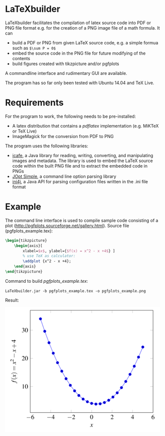 # LaTeXbuilder

LaTeXbuilder facilitates the compilation of latex source code into PDF or PNG file format e.g. for the creation of a PNG image file of a math formula.
It can
- build a PDF or PNG from given LaTeX source code, e.g. a simple formua such as `$\sum P = 0$`
- embed the source code in the PNG file for future modifying of the contents
- build figures created with tikzpicture and/or pgfplots

A commandline interface and rudimentary GUI are available.

The program has so far only been tested with Ubuntu 14.04 and TeX Live.

# Requirements

For the program to work, the following needs to be pre-installed:
- A latex distribution that contains a *pdflatex* implementation (e.g. MiKTeX or TeX Live)
- ImageMagick for the conversion from PDF to PNG

The program uses the following libraries:
- [icafe](https://github.com/dragon66/icafe), a Java library for reading, writing, converting, and manipulating images and metadata. The library is used to embed the LaTeX source code within the built PNG file and to extract the embedded code in PNGs
- [JOpt Simple](https://pholser.github.io/jopt-simple/), a command line option parsing library
- [ini4j](http://ini4j.sourceforge.net/), a Java API for parsing configuration files written in the .ini file format

# Example

The command line interface is used to compile sample code consisting of a plot (http://pgfplots.sourceforge.net/gallery.html).
Source file (pgfplots_example.tex):
```latex
\begin{tikzpicture}
	\begin{axis}[
		xlabel=$x$, ylabel={$f(x) = x^2 - x +4$} ]
		% use TeX as calculator:
		\addplot {x^2 - x +4};
	\end{axis}
\end{tikzpicture}
```

Command to build *pgfplots_example.tex*:

`LaTeXbuilder.jar -b pgfplots_example.tex -o pgfplots_example.png`

Result:

![Result](pgfplots_example.png)
